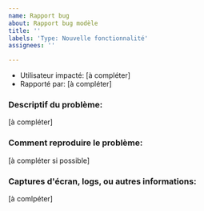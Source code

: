 ```yaml
---
name: Rapport bug
about: Rapport bug modèle
title: ''
labels: 'Type: Nouvelle fonctionnalité'
assignees: ''

---
```


- Utilisateur impacté: [à compléter]
- Rapporté par: [à compléter]

### Descriptif du problème:

[à compléter]

### Comment reproduire le problème:

[à compléter si possible]

### Captures d'écran, logs, ou autres informations:

[à comlpéter]
